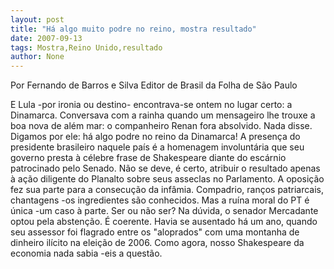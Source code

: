 ```yaml
---
layout: post
title: "Há algo muito podre no reino, mostra resultado"
date: 2007-09-13
tags: Mostra,Reino Unido,resultado
author: None
---
```

Por Fernando de Barros e Silva
Editor de Brasil da Folha de S&atilde;o Paulo

E Lula -por ironia ou destino- encontrava-se ontem no lugar certo: a Dinamarca. Conversava com a rainha quando um mensageiro lhe trouxe a boa nova de al&eacute;m mar: o companheiro Renan fora absolvido. Nada disse. Digamos por ele: h&aacute; algo podre no reino da Dinamarca!
A presen&ccedil;a do presidente brasileiro naquele pa&iacute;s &eacute; a homenagem involunt&aacute;ria que seu governo presta &agrave; c&eacute;lebre frase de Shakespeare diante do esc&aacute;rnio patrocinado pelo Senado.
N&atilde;o se deve, &eacute; certo, atribuir o resultado apenas &agrave; a&ccedil;&atilde;o diligente do Planalto sobre seus asseclas no Parlamento. A oposi&ccedil;&atilde;o fez sua parte para a consecu&ccedil;&atilde;o da inf&acirc;mia. Compadrio, ran&ccedil;os patriarcais, chantagens -os ingredientes s&atilde;o conhecidos. Mas a ru&iacute;na moral do PT &eacute; &uacute;nica -um caso &agrave; parte.
Ser ou n&atilde;o ser? Na d&uacute;vida, o senador Mercadante optou pela absten&ccedil;&atilde;o. &Eacute; coerente. Havia se ausentado h&aacute; um ano, quando seu assessor foi flagrado entre os &quot;aloprados&quot; com uma montanha de dinheiro il&iacute;cito na elei&ccedil;&atilde;o de 2006. Como agora, nosso Shakespeare da economia nada sabia -eis a quest&atilde;o.

&nbsp; 